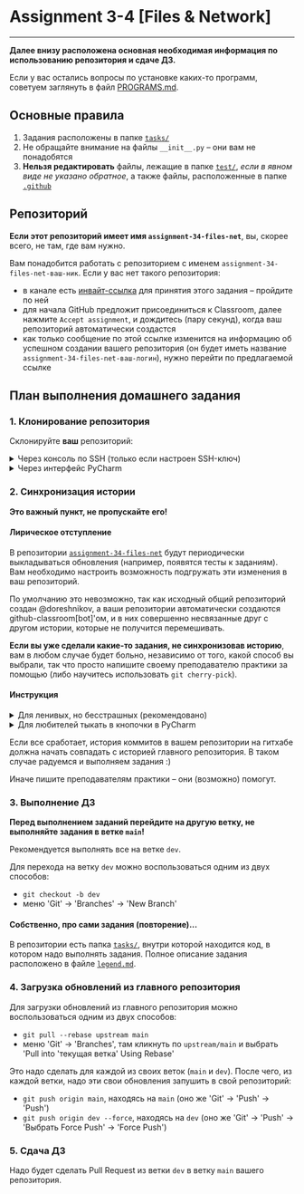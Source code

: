 # Assignment 3-4 [Files & Network]

---

**Далее внизу расположена основная необходимая информация по использованию репозитория и сдаче ДЗ.**

Если у вас остались вопросы по установке каких-то программ, советуем заглянуть в файл [PROGRAMS.md](PROGRAMS.md).

## Основные правила

1. Задания расположены в папке [`tasks/`](tasks)
2. Не обращайте внимание на файлы `__init__.py` &ndash; они вам не понадобятся
3. **Нельзя редактировать** файлы, лежащие в папке [`test/`](test),
   *если в явном виде не указано обратное*, а также файлы, расположенные в папке [`.github`](.github)

## Репозиторий

**Если этот репозиторий имеет имя `assignment-34-files-net`**, вы, скорее всего, не там, где вам нужно.

Вам понадобится работать с репозиторием с именем `assignment-34-files-net-ваш-ник`. Если у вас нет такого репозитория:

* в канале есть [инвайт-ссылка](#) для принятия этого задания &ndash; пройдите
  по ней
* для начала GitHub предложит присоединиться к Classroom, далее нажмите `Accept assignment`, и дождитесь (пару секунд),
  когда ваш репозиторий автоматически создастся
* как только сообщение по этой ссылке изменится на информацию об успешном создании вашего репозитория (он будет иметь
  название `assignment-34-files-net-ваш-логин`), нужно перейти по предлагаемой ссылке

## План выполнения домашнего задания

### 1. Клонирование репозитория

Склонируйте **ваш** репозиторий:

<details>
<summary>Через консоль по SSH (только если настроен SSH-ключ)</summary>

1. Откройте консоль/терминал
2. Перейдите в папку, в которую хотите склонировать репозиторий, командой `cd`
3. Запустите команду

```shell
git clone git@github.com:ITMO-PhysTech-2022/assignment-02-functions-data-ваш-ник
```

4. В текущей директории должна появиться папка `assignment-01-basics-ваш-ник`
5. Откройте эту папку как проект в PyCharm

</details>

<details>
<summary>Через интерфейс PyCharm</summary>

1. Откройте PyCharm
2. Выберите меню 'Git' &rightarrow; 'Clone' или 'VCS' &rightarrow; 'Get from Version Control'
3. Вставьте ссылку `https://github.com/ITMO-PhysTech-2022/assignment-02-functions-data-basics-ваш-ник.git`
    * ссылку можно скопировать на странице репозитория на GitHub
4. Нажмите Clone, Trust project (если понадобится), Open

</details>

### 2. Синхронизация истории

**Это важный пункт, не пропускайте его!**

#### Лирическое отступление

В репозитории [`assignment-34-files-net`](https://github.com/ITMO-PhysTech-2022/assignment-34-files-net) будут
периодически выкладываться обновления (например, появятся тесты к заданиям). Вам необходимо настроить возможность
подгружать эти изменения в ваш репозиторий.

По умолчанию это невозможно, так как исходный общий репозиторий создан @doreshnikov, а ваши репозитории автоматически
создаются github-classroom[bot]'ом, и в них совершенно несвязанные друг с другом истории, которые не получится
перемешивать.

**Eсли вы уже сделали какие-то задания, не синхронизовав историю**, вам в любом случае будет больно, независимо
от того, какой способ вы выбрали, так что просто напишите своему преподавателю практики за помощью (либо научитесь
использовать `git cherry-pick`).

#### Инструкция

<details>
<summary>Для ленивых, но бесстрашных (рекомендовано)</summary>

Вы можете воспользоваться скриптом, который все сделает за вас.

**Предупреждение**:

* скрипт еще не тестировался во всех возможных сценариях
* вся ваша ветка `main` потеряется (хотя в теории данные можно будет восстановить, если вы не удалите
  с концами папку с проектом)
* все ваши незакоммиченные изменения тоже потеряются, но их уже будет не восстановить, если только PyCharm
  не запомнил их в историю файлов
* если у вас нет SSH-ключа, вам придется проделать некоторые действия руками, но основную работу скрипт сделает для вас

Для запуска скрипта:

1. Откройте Git Bash (найдите приложение поиском Windows) или Bash (если у вас Unix-подобная система)
2. Перейдите в папку текущего проекта с помощью команды `cd`. Если вы используете Windows и стандартную папку для
   проектов,
   команда будет выглядеть примерно так:

```shell
cd /c/Users/.../PycharmProjects/.../assignment-02-functions-data-ваш-ник
```

3. Запустите скрипт и следуйте инструкциям

```shell
./sync-history.sh
```

При возникновении любых проблем и ошибок пишите в телеграм [@doreshnikov](https://t.me/doreshnikov).

При невозникновении любых ошибок радуйтесь жизни и тому, что эта сомнительная штука работает... -_-
</details>

<details>
<summary>Для любителей тыкать в кнопочки в PyCharm</summary>

1. В открытом в PyCharm проекте выбираем меню 'Git' &rightarrow; 'Manage Remotes'
2. В появившемся окне нужно кликнуть на `+`, чтобы добавить удаленный (в смысле не локальный) репозиторий,
   в поле `Name:` написать `upstream`, а в `URL:` вставить ссылку на главный репозиторий (в нашем
   случае `https://github.com/ITMO-PhysTech-2022/assignment-34-files-net.git`)
3. После того, как кликнете 'OK', должна быть такая ситуация:

![Git Remotes](https://i.ibb.co/QpK87XQ/2022-09-28-11-37-14.png)

4. Подгружаем все изменения с помощью 'Git' &rightarrow; 'Fetch'
5. Далее выбираем **на нижней панели** Git наш созданный `upstream`, там ветку `main`
6. Кликаем на последний commit сбоку правой
   кнопкой мыши и выбираем 'Reset Current Branch to Here...'
   * в появившемся окне поставить галочку напротив 'Hard' (не 'Soft' и не 'Mixed')

![Reset upstream](https://i.ibb.co/QCWhWf0/2022-09-28-11-43-34.png)

6. Пушим все благодаря всё той же вкладке 'Git' сверху на панели: 'Git' &rightarrow; 'Push'
    * в появившемся окне вместо 'Push' в выпадающем меню выбираем 'Force Push'

</details>

Если все сработает, история коммитов в вашем репозитории на гитхабе должна начать совпадать с историей главного
репозитория.
В таком случае радуемся и выполняем задания :)

Иначе пишите преподавателям практики &ndash; они (возможно) помогут.

### 3. Выполнение ДЗ

**Перед выполнением заданий перейдите на другую ветку, не выполняйте задания в ветке `main`!**

Рекомендуется выполнять все на ветке `dev`.

Для перехода на ветку `dev` можно воспользоваться одним из двух способов:

* `git checkout -b dev`
* меню 'Git' &rightarrow; 'Branches' &rightarrow; 'New Branch'

#### Собственно, про сами задания (повторение)...

В репозитории есть папка [`tasks/`](tasks), внутри которой находится код, в котором надо выполнять задания. 
Полное описание задания расположено в файле [`legend.md`](tasks/legend.md).

### 4. Загрузка обновлений из главного репозитория

Для загрузки обновлений из главного репозитория можно воспользоваться одним из двух способов:

* `git pull --rebase upstream main`
* меню 'Git' &rightarrow; 'Branches', там кликнуть по `upstream/main` и выбрать 'Pull into \'текущая ветка\' Using
  Rebase'

Это надо сделать для каждой из своих веток (`main` и `dev`). После чего, из каждой ветки, надо эти свои обновления 
запушить в свой репозиторий:

* `git push origin main`, находясь на `main` (оно же 'Git' &rightarrow; 'Push' &rightarrow; 'Push')
* `git push origin dev --force`, находясь на `dev` (оно же 'Git' &rightarrow; 'Push' &rightarrow; 'Выбрать Force Push' 
   &rightarrow; 'Force Push')

### 5. Сдача ДЗ

Надо будет сделать Pull Request из ветки `dev` в ветку `main` вашего репозитория.